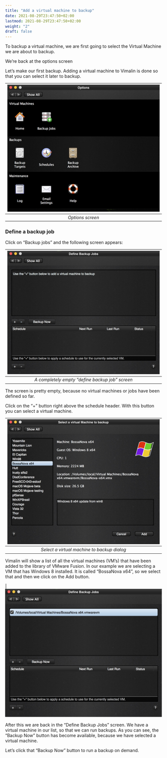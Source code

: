 ```yaml
---
title: "Add a virtual machine to backup"
date: 2021-08-29T23:47:50+02:00
lastmod: 2021-08-29T23:47:50+02:00
weight: "2"
draft: false
---
```

To backup a virtual machine, we are first going to select the Virtual Machine we are about to backup.

We’re back at the options screen

Let’s make our first backup. Adding a virtual machine to Vimalin is done so that you can select it later to backup.

| ![Options screen](Vimalin-2-Options-screen.jpg "Options screen")
|:--:|
| *Options screen* |

### Define a backup job
Click on “Backup jobs” and the following screen appears:

| ![A completely empty “define backup job” screen](Vimalin-2-Configure-Define-Jobs.jpg "A completely empty “define backup job” screen")
|:--:|
| *A completely empty “define backup job” screen* |

The screen is pretty empty, because no virtual machines or jobs have been defined so far.

Click on the “+” button right above the schedule header. With this button you can select a virtual machine.

| ![Select a virtual machine to backup dialog](Vimalin-2-Configure-SelectVM-BossaNova.jpg "Select a virtual machine to backup dialog")
|:--:|
| *Select a virtual machine to backup dialog* |

Vimalin will show a list of all the virtual machines (VM’s) that have been added to the library of VMware Fusion. In our example we are selecting a VM that has Windows 8 installed. It is called “BossaNova x64”, so we select that and then we click on the Add button.

| ![Backup on demand](Vimalin-2-First-Backup-OnDemand.jpg "Backup on demand")

After this we are back in the “Define Backup Jobs” screen. We have a virtual machine in our list, so that we can run backups. As you can see, the “Backup Now” button has become available, because we have selected a virtual machine.

Let’s click that “Backup Now” button to run a backup on demand.